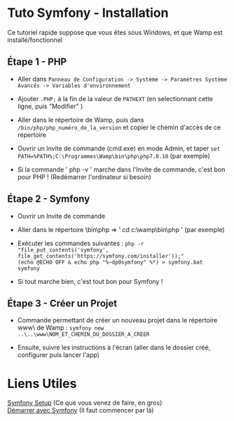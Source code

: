 # Tuto Symfony - Installation

Ce tutoriel rapide suppose que vous êtes sous Windows, et que Wamp est installé/fonctionnel

## Étape 1 - PHP

* Aller dans `Panneau de Configuration -> Système -> Paramètres Système Avancés -> Variables d'environnement`
* Ajouter `.PHP;` à la fin de la valeur de `PATHEXT` (en selectionnant cette ligne, puis "Modifier" )

* Aller dans le répertoire de Wamp, puis dans `/bin/php/php_numéro_de_la_version` et copier le chemin d'accès de ce répertoire
* Ouvrir un Invite de commande (cmd.exe) en mode Admin, et taper `set PATH=%PATH%;C:\Programmes\Wamp\bin\php\php7.0.10` (par exemple)

* Si la commande ' php -v ' marche dans l'Invite de commande, c'est bon pour PHP ! (Redémarrer l'ordinateur si besoin)

## Étape 2 - Symfony

* Ouvrir un Invite de commande
* Aller dans le répertoire \bin\php => ' cd c:\wamp\bin\php ' (par exemple)

* Exécuter les commandes suivantes :
`php -r "file_put_contents('symfony', file_get_contents('https://symfony.com/installer'));"`  
`(echo @ECHO OFF & echo php "%~dp0symfony" %*) > symfony.bat`  
`symfony`  

* Si tout marche bien, c'est tout bon pour Symfony !

## Étape 3 - Créer un Projet

* Commande permettant de créer un nouveau projet dans le répertoire www\ de Wamp :
`symfony new ..\..\www\NOM_ET_CHEMIN_DU_DOSSIER_A_CREER`  

* Ensuite, suivre les instructions à l'écran (aller dans le dossier créé, configurer puis lancer l'app)

# Liens Utiles

[Symfony Setup](https://symfony.com/doc/current/setup.html) (Ce que vous venez de faire, en gros)  
[Démarrer avec Symfony](https://symfony.com/doc/current/page_creation.html) (Il faut commencer par là)
